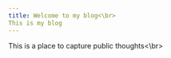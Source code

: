 ```yaml
---
title: Welcome to my blog<\br>
This is my blog
---
```

This is a place to capture public thoughts<\br>

